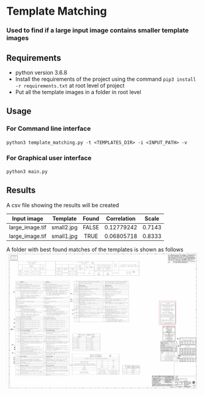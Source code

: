 # Template Matching
### Used to find if a large input image contains smaller template images

## Requirements
* python version 3.6.8 
* Install the requirements of the project using the command `pip3 install -r requirements.txt` at root level of project
* Put all the template images in a folder in root level

## Usage

### For Command line interface
`python3 template_matching.py -t <TEMPLATES_DIR> -i <INPUT_PATH> -v`

### For Graphical user interface
`python3 main.py`

## Results
A csv file showing the results will be created

| Input image   |  Template  | Found |  Correlation |  Scale |
|:-------------:|:----------:|:-----:|:------------:|:------:|
|large_image.tif| small2.jpg | FALSE | 0.12779242   | 0.7143 |
|large_image.tif| small1.jpg | TRUE  | 0.06805718   | 0.8333 |

A folder with best found matches of the templates is shown as follows
![alt text](https://github.com/AthletiCoder/template_matching/blob/gui/sample_result.jpg "Logo Title Text 1")
